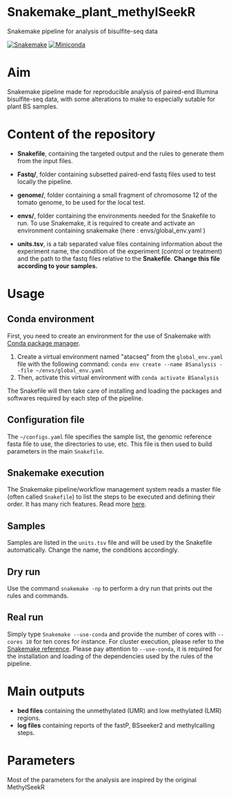 # Snakemake_plant_methylSeekR
Snakemake pipeline for analysis of bisulfite-seq data

[![Snakemake](https://img.shields.io/badge/snakemake-≥5.2.0-brightgreen.svg)](https://snakemake.bitbucket.io)
[![Miniconda](https://img.shields.io/badge/miniconda-blue.svg)](https://conda.io/miniconda)


# Aim

Snakemake pipeline made for reproducible analysis of paired-end Illumina bisulfite-seq data, with some alterations to make to especially sutable for plant BS samples.





# Content of the repository

- **Snakefile**, containing the targeted output and the rules to generate them from the input files.

- **Fastq/**, folder containing subsetted paired-end fastq files used to test locally the pipeline.

- **genome/**, folder containing a small fragment of chromosome 12 of the tomato genome, to be used for the local test.

- **envs/**, folder containing the environments needed for the Snakefile to run. To use Snakemake, it is required to create and activate an environment containing snakemake (here : envs/global_env.yaml )

- **units.tsv**, is a tab separated value files containing information about the experiment name, the condition of the experiment (control or treatment) and the path to the fastq files relative to the **Snakefile**. **Change this file according to your samples.**


# Usage

## Conda environment

First, you need to create an environment for the use of Snakemake with [Conda package manager](https://conda.io/docs/using/envs.html).
1. Create a virtual environment named "atacseq" from the `global_env.yaml` file with the following command: `conda env create --name BSanalysis --file ~/envs/global_env.yaml`
2. Then, activate this virtual environment with `conda activate BSanalysis`

The Snakefile will then take care of installing and loading the packages and softwares required by each step of the pipeline.

## Configuration file
The `~/configs.yaml` file specifies the sample list, the genomic reference fasta file to use, the directories to use, etc. This file is then used to build parameters in the main `Snakefile`.

## Snakemake execution
The Snakemake pipeline/workflow management system reads a master file (often called `Snakefile`) to list the steps to be executed and defining their order.
It has many rich features. Read more [here](https://snakemake.readthedocs.io/en/stable/).

## Samples
Samples are listed in the `units.tsv` file and will be used by the Snakefile automatically. Change the name, the conditions accordingly.

## Dry run
Use the command `snakemake -np` to perform a dry run that prints out the rules and commands.

## Real run
Simply type `Snakemake --use-conda` and provide the number of cores with `--cores 10` for ten cores for instance.
For cluster execution, please refer to the [Snakemake reference](https://snakemake.readthedocs.io/en/stable/executable.html#cluster-execution).
Please pay attention to `--use-conda`, it is required for the installation and loading of the dependencies used by the rules of the pipeline.

# Main outputs
- **bed files** containing the unmethylated (UMR) and low methylated (LMR) regions.
- **log files** containing reports of the fastP, BSseeker2 and methylcalling steps.

# Parameters

Most of the parameters for the analysis are inspired by the original MethylSeekR 
